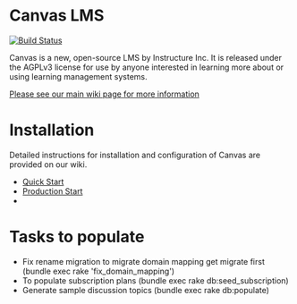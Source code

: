 Canvas LMS
======

[![Build
Status](https://travis-ci.org/instructure/canvas-lms.png?branch=master)](https://travis-ci.org/instructure/canvas-lms)

Canvas is a new, open-source LMS by Instructure Inc. It is released under the
AGPLv3 license for use by anyone interested in learning more about or using
learning management systems.

[Please see our main wiki page for more information](http://github.com/instructure/canvas-lms/wiki)

Installation
=======

Detailed instructions for installation and configuration of Canvas are provided
on our wiki.

 * [Quick Start](http://github.com/instructure/canvas-lms/wiki/Quick-Start)
 * [Production Start](http://github.com/instructure/canvas-lms/wiki/Production-Start)
 * 

Tasks to populate 
=======

* Fix rename migration to migrate domain mapping get migrate first (bundle exec rake 'fix_domain_mapping')
* To populate subscription plans (bundle exec rake db:seed_subscription)
* Generate sample discussion topics (bundle exec rake db:populate)

